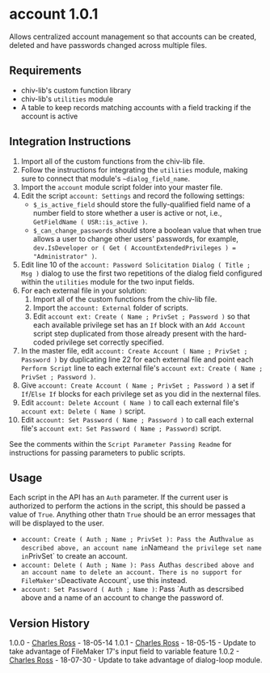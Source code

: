 account 1.0.1
=============

Allows centralized account management so that accounts can be created, deleted and have passwords changed across multiple
files.

Requirements
------------

- chiv-lib's custom function library
- chiv-lib's `utilities` module
- A table to keep records matching accounts with a field tracking if the account is active

Integration Instructions
------------------------

1.  Import all of the custom functions from the chiv-lib file.
2.  Follow the instructions for integrating the `utilities` module, making sure to connect that module's
    `~dialog_field_name`.
3.  Import the `account` module script folder into your master file.
4.  Edit the script `account: Settings` and record the following settings:
    - `$_is_active_field` should store the fully-qualified field name of a number field to store whether a user is
      active or not, i.e., `GetFieldName ( USR::is_active )`.
    - `$_can_change_passwords` should store a boolean value that when true allows a user to change other users'
      passwords, for example, `dev.IsDeveloper or ( Get ( AccountExtendedPrivileges ) = "Administrator" )`.
5.  Edit line 10 of the `account: Password Solicitation Dialog ( Title ; Msg )` dialog to use the first two
    repetitions of the dialog field configured within the `utilities` module for the two input fields.
6.  For each external file in your solution:
    1. Import all of the custom functions from the chiv-lib file.
    2. Import the `account: External` folder of scripts.
    3. Edit `account ext: Create ( Name ; PrivSet ; Password )` so that each available privilege set has an `If`
       block with an `Add Account` script step duplicated from those already present with the hard-coded
       privilege set correctly specified.
7.  In the master file, edit `account: Create Account ( Name ; PrivSet ; Password )` by duplicating line 22 for each
    external file and point each `Perform Script` line to each external file's `account ext: Create ( Name ; PrivSet ;
    Password )`.
8.  Give `account: Create Account ( Name ; PrivSet ; Password )` a set if `If`/`Else If` blocks for each privilege set
    as you did in the nexternal files.
9.  Edit `account: Delete Account ( Name )` to call each external file's `account ext: Delete ( Name )` script.
10. Edit `account: Set Password ( Name ; Password )` to call each external file's `account ext: Set Password ( Name ;
    Password)` script.
   

See the comments within the `Script Parameter Passing Readme` for instructions for passing parameters to public
scripts.

Usage
-----

Each script in the API has an `Auth` parameter. If the current user is authorized to perform the actions in the script,
this should be passed a value of `True`. Anything other thatn `True` should be an error messages that will be displayed to
the user.

- `account: Create ( Auth ; Name ; PrivSet ): Pass the `Auth` value as described above, an account name in `Name` and the
  privilege set name in `PrivSet` to create an account.
- `account: Delete ( Auth ; Name ): Pass `Auth` as described above and an account name to delete an account. There is no
  support for FileMaker's `Deactivate Account`, use this instead.
- `account: Set Password ( Auth ; Name )`: Pass `Auth as descrsibed above and a name of an account to change the
  password of.

Version History
---------------

1.0.0 - [Charles Ross][chuck] - 18-05-14
1.0.1 - [Charles Ross][chuck] - 18-05-15 - Update to take advantage of FileMaker 17's input field to variable feature
1.0.2 - [Charles Ross][chuck] - 18-07-30 - Update to take advantage of dialog-loop module.

[chuck]: mailto:chivalry@mac.com

